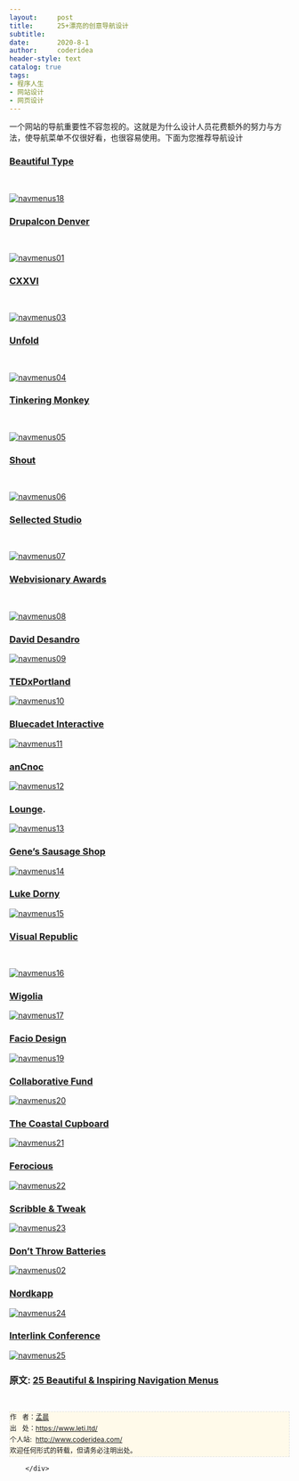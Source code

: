 ```yaml
---
layout:     post
title:      25+漂亮的创意导航设计
subtitle:   
date:       2020-8-1
author:     coderidea
header-style: text
catalog: true
tags:
- 程序人生
- 网站设计
- 网页设计
--- 
```

<div class="postBody">
			<div id="cnblogs_post_body" class="blogpost-body"><p><span>一个网站的导航重要性不容忽视的。</span><span>这就是为什么设计人员花费额外的努力与方法，使导航菜单不仅很好看，也很容易使用。下面为您推荐导航设计</span></p>
<h3><a href="http://beautifultype.net/">Beautiful Type</a></h3>
<p> </p>
<p><a href="http://beautifultype.net/"><img class="aligncenter size-full wp-image-3448" src="http://webdesignledger.com/wp-content/uploads/2011/04/navmenus18.jpg" alt="navmenus18" /></a></p>
<h3><a href="http://denver2012.drupal.org/">Drupalcon Denver</a></h3>
<p> </p>
<p><a href="http://denver2012.drupal.org/"><img class="aligncenter size-full wp-image-3448" src="http://webdesignledger.com/wp-content/uploads/2011/04/navmenus01.jpg" alt="navmenus01" /></a></p>
<h3><a href="http://cxxvi.net/">CXXVI</a></h3>
<p> </p>
<p><a href="http://cxxvi.net/"><img class="aligncenter size-full wp-image-3448" src="http://webdesignledger.com/wp-content/uploads/2011/04/navmenus03.jpg" alt="navmenus03" /></a></p>
<h3><a href="http://unfold.no/#/about">Unfold</a></h3>
<p> </p>
<p><a href="http://unfold.no/#/about"><img class="aligncenter size-full wp-image-3448" src="http://webdesignledger.com/wp-content/uploads/2011/04/navmenus04.jpg" alt="navmenus04" /></a></p>
<h3><a href="http://www.tinkeringmonkey.com/">Tinkering Monkey</a></h3>
<p> </p>
<p><a href="http://www.tinkeringmonkey.com/"><img class="aligncenter size-full wp-image-3448" src="http://webdesignledger.com/wp-content/uploads/2011/04/navmenus05.jpg" alt="navmenus05" /></a></p>
<h3><a href="http://www.shoutdigital.com/">Shout</a></h3>
<p> </p>
<p><a href="http://www.shoutdigital.com/"><img class="aligncenter size-full wp-image-3448" src="http://webdesignledger.com/wp-content/uploads/2011/04/navmenus06.jpg" alt="navmenus06" /></a></p>
<h3><a href="http://sellected.com/">Sellected Studio</a></h3>
<p> </p>
<p><a href="http://sellected.com/"><img class="aligncenter size-full wp-image-3448" src="http://webdesignledger.com/wp-content/uploads/2011/04/navmenus07.jpg" alt="navmenus07" /></a></p>
<h3><a href="http://webvisionaryawards.com/">Webvisionary Awards</a></h3>
<p> </p>
<p><a href="http://webvisionaryawards.com/"><img class="aligncenter size-full wp-image-3448" src="http://webdesignledger.com/wp-content/uploads/2011/04/navmenus08.jpg" alt="navmenus08" /></a></p>
<h3><a href="http://desandro.com/">David Desandro</a></h3>
<p><a href="http://desandro.com/"><img class="aligncenter size-full wp-image-3448" src="http://webdesignledger.com/wp-content/uploads/2011/04/navmenus09.jpg" alt="navmenus09" /></a></p>
<h3><a href="http://www.tedxportland.com/">TEDxPortland</a></h3>
<p><a href="http://www.tedxportland.com/"><img class="aligncenter size-full wp-image-3448" src="http://webdesignledger.com/wp-content/uploads/2011/04/navmenus10.jpg" alt="navmenus10" /></a></p>
<h3><a href="http://bluecadet.com/">Bluecadet Interactive</a></h3>
<p><a href="http://bluecadet.com/"><img class="aligncenter size-full wp-image-3448" src="http://webdesignledger.com/wp-content/uploads/2011/04/navmenus11.jpg" alt="navmenus11" /></a></p>
<h3><a href="http://ancnoc.com/#doc-ancnoc">anCnoc</a></h3>
<p><a href="http://ancnoc.com/#doc-ancnoc"><img class="aligncenter size-full wp-image-3448" src="http://webdesignledger.com/wp-content/uploads/2011/04/navmenus12.jpg" alt="navmenus12" /></a></p>
<h3><a href="http://www.thelounge.fi/">Lounge</a>.</h3>
<p><a href="http://www.thelounge.fi/"><img class="aligncenter size-full wp-image-3448" src="http://webdesignledger.com/wp-content/uploads/2011/04/navmenus13.jpg" alt="navmenus13" /></a></p>
<h3><a href="http://genessausageshop.com/">Gene’s Sausage Shop</a></h3>
<p><a href="http://genessausageshop.com/"><img class="aligncenter size-full wp-image-3448" src="http://webdesignledger.com/wp-content/uploads/2011/04/navmenus14.jpg" alt="navmenus14" /></a></p>
<h3><a href="http://lukedorny.com/">Luke Dorny</a></h3>
<p><a href="http://lukedorny.com/"><img class="aligncenter size-full wp-image-3448" src="http://webdesignledger.com/wp-content/uploads/2011/04/navmenus15.jpg" alt="navmenus15" /></a></p>
<h3><a href="http://visualrepublic.net/">Visual Republic</a></h3>
<p> </p>
<p><a href="http://visualrepublic.net/"><img class="aligncenter size-full wp-image-3448" src="http://webdesignledger.com/wp-content/uploads/2011/04/navmenus16.jpg" alt="navmenus16" /></a></p>
<h3><a href="http://www.wigolia.com/">Wigolia</a></h3>
<p><a href="http://www.wigolia.com/"><img class="aligncenter size-full wp-image-3448" src="http://webdesignledger.com/wp-content/uploads/2011/04/navmenus17.jpg" alt="navmenus17" /></a></p>
<h3><a href="http://www.faciodesign.co.uk/">Facio Design</a></h3>
<p><a href="http://www.faciodesign.co.uk/"><img class="aligncenter size-full wp-image-3448" src="http://webdesignledger.com/wp-content/uploads/2011/04/navmenus19.jpg" alt="navmenus19" /></a></p>
<h3><a href="http://collaborativefund.com/">Collaborative Fund</a></h3>
<p><a href="http://collaborativefund.com/"><img class="aligncenter size-full wp-image-3448" src="http://webdesignledger.com/wp-content/uploads/2011/04/navmenus20.jpg" alt="navmenus20" /></a></p>
<h3><a href="http://thecoastalcupboard.com/">The Coastal Cupboard</a></h3>
<p><a href="http://thecoastalcupboard.com/"><img class="aligncenter size-full wp-image-3448" src="http://webdesignledger.com/wp-content/uploads/2011/04/navmenus21.jpg" alt="navmenus21" /></a></p>
<h3><a href="http://fe.rocious.com/">Ferocious</a></h3>
<p><a href="http://fe.rocious.com/"><img class="aligncenter size-full wp-image-3448" src="http://webdesignledger.com/wp-content/uploads/2011/04/navmenus22.jpg" alt="navmenus22" /></a></p>
<h3><a href="http://scribbleandtweak.com/">Scribble &amp; Tweak</a></h3>
<p><a href="http://scribbleandtweak.com/"><img class="aligncenter size-full wp-image-3448" src="http://webdesignledger.com/wp-content/uploads/2011/04/navmenus23.jpg" alt="navmenus23" /></a></p>
<h3><a href="http://dontthrowbatteries.com/">Don’t Throw Batteries</a></h3>
<p><a href="http://dontthrowbatteries.com/"><img class="aligncenter size-full wp-image-3448" src="http://webdesignledger.com/wp-content/uploads/2011/04/navmenus02.jpg" alt="navmenus02" /></a></p>
<h3><a href="http://nordkapp.fi/">Nordkapp</a></h3>
<p><a href="http://nordkapp.fi/"><img class="aligncenter size-full wp-image-3448" src="http://webdesignledger.com/wp-content/uploads/2011/04/navmenus24.jpg" alt="navmenus24" /></a></p>
<h3><a href="http://interlinkconference.com/">Interlink Conference</a></h3>
<p><a href="http://interlinkconference.com/"><img class="aligncenter size-full wp-image-3448" src="http://webdesignledger.com/wp-content/uploads/2011/04/navmenus25.jpg" alt="navmenus25" /></a></p>
<h3>原文: <a href="http://webdesignledger.com/inspiration/25-beautiful-inspiring-navigation-menus">25 Beautiful &amp; Inspiring Navigation Menus</a></h3>


<div id="ckepop"> </div>
<div>
<p id="PSignature" style="line-height:20px;background:#FFFAEA no-repeat 2% 50%;font-size:12px;border:#e0e0e0 1px dashed;">作   者：<a href="https://www.leti.ltd/">孟晨</a> <br /> 出   处：<a href="https://www.leti.ltd/">https://www.leti.ltd/</a> <br />个人站:  <a href="http://www.coderidea.com/">http://www.coderidea.com/</a><br />欢迎任何形式的转载，但请务必注明出处。</p>
</div></div><div id="MySignature"></div>
<div class="clear"></div>
<div id="blog_post_info_block">
<div id="BlogPostCategory"></div>
<div id="EntryTag"></div>
<div id="blog_post_info">
</div>
<div class="clear"></div>
<div id="post_next_prev"></div>
</div>


		</div>